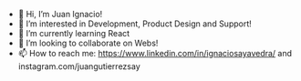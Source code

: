- 👋 Hi, I’m Juan Ignacio!
- 👀 I’m interested in Development, Product Design and Support! 
- 🌱 I’m currently learning React 
- 💞️ I’m looking to collaborate on Webs!
- 📫 How to reach me: https://www.linkedin.com/in/ignaciosayavedra/ and instagram.com/juangutierrezsay
<!---
ignaciosayavedra/ignaciosayavedra is a ✨ special ✨ repository because its `README.md` (this file) appears on your GitHub profile.
You can click the Preview link to take a look at your changes.
--->
